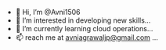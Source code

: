 - 👋 Hi, I’m @Avni1506
- 👀 I’m interested in developing new skills...
- 🌱 I’m currently learning cloud operations...
- 📫 reach me at avniagrawaljp@gmail.com ...

<!---
Avni1506/Avni1506 is a ✨ special ✨ repository because its `README.md` (this file) appears on your GitHub profile.
You can click the Preview link to take a look at your changes.
--->
